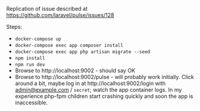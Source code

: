 Replication of issue described at https://github.com/laravel/pulse/issues/128

Steps:

 * `docker-compose up`
 * `docker-compose exec app composer install`
 * `docker-compose exec app php artisan migrate --seed`
 * `npm install`
 * `npm run dev`
 * Browse to http://localhost:9002 - should say OK
 * Browse to http://localhost:9002/pulse - will probably work initially. Click around a bit, maybe log in at http://localhost:9002/login with admin@example.com / `secret`; watch the app container logs. In my experience php-fpm children start crashing quickly and soon the app is inaccessible.
